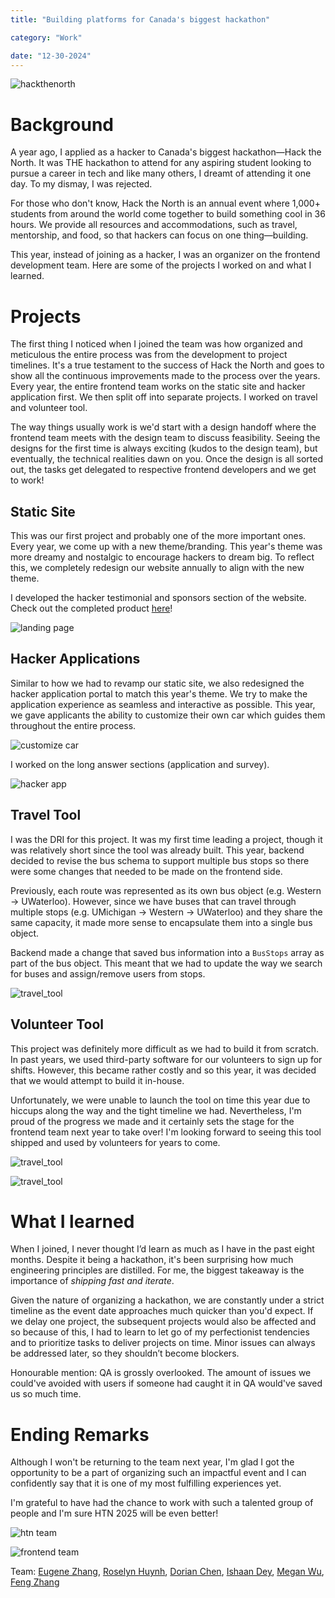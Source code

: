 ```yaml
---
title: "Building platforms for Canada's biggest hackathon"

category: "Work"

date: "12-30-2024"
---
```


![hackthenorth](/img/blog/htn/hackthenorth.webp)

# Background

A year ago, I applied as a hacker to Canada's biggest hackathon—Hack the North. It was THE hackathon to attend for any aspiring student looking to pursue a career in tech and like many others, I dreamt of attending it one day. To my dismay, I was rejected.

For those who don't know, Hack the North is an annual event where 1,000+ students from around the world come together to build something cool in 36 hours. We provide all resources and accommodations, such as travel, mentorship, and food, so that hackers can focus on one thing—building.

This year, instead of joining as a hacker, I was an organizer on the frontend development team. Here are some of the projects I worked on and what I learned.

# Projects

The first thing I noticed when I joined the team was how organized and meticulous the entire process was from the development to project timelines. It's a true testament to the success of Hack the North and goes to show all the continuous improvements made to the process over the years. Every year, the entire frontend team works on the static site and hacker application first. We then split off into separate projects. I worked on travel and volunteer tool.

The way things usually work is we'd start with a design handoff where the frontend team meets with the design team to discuss feasibility. Seeing the designs for the first time is always exciting (kudos to the design team), but eventually, the technical realities dawn on you. Once the design is all sorted out, the tasks get delegated to respective frontend developers and we get to work!

## Static Site

This was our first project and probably one of the more important ones. Every year, we come up with a new theme/branding. This year's theme was more dreamy and nostalgic to encourage hackers to dream big. To reflect this, we completely redesign our website annually to align with the new theme.

I developed the hacker testimonial and sponsors section of the website. Check out the completed product [here](https://hackthenorth.com/)!

![landing page](/img/blog/htn/landing.webp)

## Hacker Applications

Similar to how we had to revamp our static site, we also redesigned the hacker application portal to match this year's theme. We try to make the application experience as seamless and interactive as possible. This year, we gave applicants the ability to customize their own car which guides them throughout the entire process.

![customize car](/img/blog/htn/customize_car.webp)

I worked on the long answer sections (application and survey).

![hacker app](/img/blog/htn/hacker_app.gif)

## Travel Tool

I was the DRI for this project. It was my first time leading a project, though it was relatively short since the tool was already built. This year, backend decided to revise the bus schema to support multiple bus stops so there were some changes that needed to be made on the frontend side.

Previously, each route was represented as its own bus object (e.g. Western → UWaterloo). However, since we have buses that can travel through multiple stops (e.g. UMichigan → Western → UWaterloo) and they share the same capacity, it made more sense to encapsulate them into a single bus object.

Backend made a change that saved bus information into a `BusStops` array as part of the bus object. This meant that we had to update the way we search for buses and assign/remove users from stops.

![travel_tool](/img/blog/htn/travel_tool.webp)

## Volunteer Tool

This project was definitely more difficult as we had to build it from scratch. In past years, we used third-party software for our volunteers to sign up for shifts. However, this became rather costly and so this year, it was decided that we would attempt to build it in-house.

Unfortunately, we were unable to launch the tool on time this year due to hiccups along the way and the tight timeline we had. Nevertheless, I'm proud of the progress we made and it certainly sets the stage for the frontend team next year to take over! I'm looking forward to seeing this tool shipped and used by volunteers for years to come.

![travel_tool](/img/blog/htn/volunteer_dashboard.webp)

![travel_tool](/img/blog/htn/volunteer_database.webp)

# What I learned

When I joined, I never thought I’d learn as much as I have in the past eight months. Despite it being a hackathon, it's been surprising how much engineering principles are distilled. For me, the biggest takeaway is the importance of _shipping fast and iterate_.

Given the nature of organizing a hackathon, we are constantly under a strict timeline as the event date approaches much quicker than you'd expect. If we delay one project, the subsequent projects would also be affected and so because of this, I had to learn to let go of my perfectionist tendencies and to prioritize tasks to deliver projects on time. Minor issues can always be addressed later, so they shouldn’t become blockers.

Honourable mention: QA is grossly overlooked. The amount of issues we could've avoided with users if someone had caught it in QA would've saved us so much time.

# Ending Remarks

Although I won't be returning to the team next year, I'm glad I got the opportunity to be a part of organizing such an impactful event and I can confidently say that it is one of my most fulfilling experiences yet.

I'm grateful to have had the chance to work with such a talented group of people and I'm sure HTN 2025 will be even better!

![htn team](/img/blog/htn/htn_team.webp)

![frontend team](/img/blog/htn/fe_team.webp)

Team: [Eugene Zhang](https://www.linkedin.com/in/eugene-ezzhang/), [Roselyn Huynh](https://www.linkedin.com/in/roselynhuynh/), [Dorian Chen](https://www.linkedin.com/in/dorianchen/), [Ishaan Dey](https://www.linkedin.com/in/ishaan1013/), [Megan Wu](https://www.linkedin.com/in/megan-bx-wu/), [Feng Zhang](https://www.linkedin.com/in/fengzhang12/)
